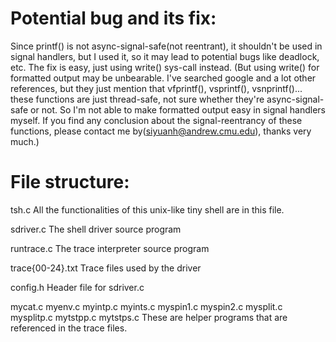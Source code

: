 # Potential bug and its fix:
Since printf() is not async-signal-safe(not reentrant), it shouldn't be used in signal handlers, but I used it, so it may lead to potential bugs like deadlock, etc. The fix is easy, just using write() sys-call instead. (But using write() for formatted output may be unbearable. I've searched google and a lot other references, but they just mention that vfprintf(), vsprintf(), vsnprintf()... these functions are just thread-safe, not sure whether they're async-signal-safe or not. So I'm not able to make formatted output easy in signal handlers myself. If you find any conclusion about the signal-reentrancy of these functions, please contact me by(siyuanh@andrew.cmu.edu), thanks very much.)


# File structure:
tsh.c
        All the functionalities of this unix-like tiny shell are in this file.

sdriver.c
        The shell driver source program

runtrace.c
	The trace interpreter source program

trace{00-24}.txt
	Trace files used by the driver

config.h
        Header file for sdriver.c

mycat.c
myenv.c
myintp.c
myints.c
myspin1.c
myspin2.c
mysplit.c
mysplitp.c
mytstpp.c
mytstps.c
	These are helper programs that are referenced in the trace files.
